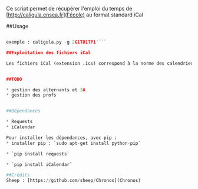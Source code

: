 Ce script permet de récupérer l'emploi du temps de [http://caligula.ensea.fr](l'école) au format standard iCal

##Usage


```caligula.py -g <groupe de TD TP> '

exemple : caligula.py -g 2G1TD1TP1'```

##Exploitation des fichiers iCal

Les fichiers iCal (extension .ics) correspond à la norme des calendriers. Ils peuvent donc être importés sur la pluspart des logiciels d'agenda.


##TODO

* gestion des alternants et 3A
* gestion des profs


##Dépendances

* Requests
* iCalendar

Pour installer les dépendances, avec pip :
* installer pip : `sudo apt-get install python-pip`

* `pip install requests`

* `pip install iCalendar`

##Crédits
Sheep : [https://github.com/sheep/Chronos](Chronos)
